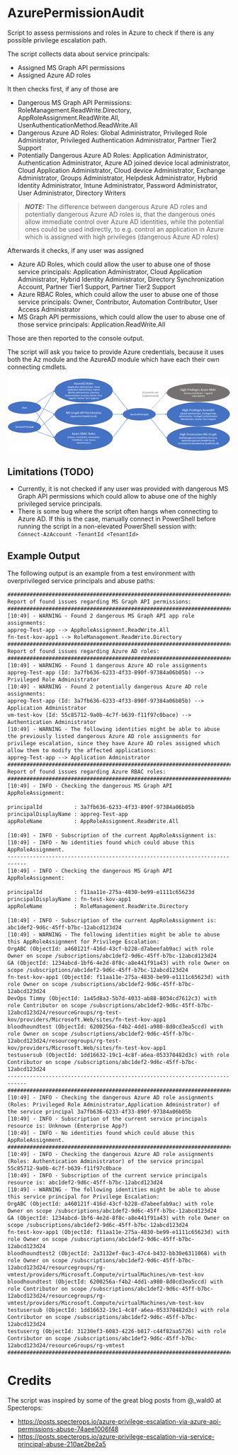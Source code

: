 # AzurePermissionAudit
Script to assess permissions and roles in Azure to check if there is any possible privilege escalation path.   

The script collects data about service principals:
- Assigned MS Graph API permissions
- Assigned Azure AD roles

It then checks first, if any of those are
- Dangerous MS Graph API Permissions: RoleManagement.ReadWrite.Directory, AppRoleAssignment.ReadWrite.All, UserAuthenticationMethod.ReadWrite.All
- Dangerous Azure AD Roles: Global Administrator, Privileged Role Administrator, Privileged Authentication Administrator, Partner Tier2 Support
- Potentially Dangerous Azure AD Roles: Application Administrator, Authentication Administrator, Azure AD joined device local administrator, Cloud Application Administrator, Cloud device Administrator, Exchange Administrator, Groups Administrator, Helpdesk Administrator, Hybrid Identity Administrator, Intune Administrator, Password Administrator, User Administrator, Directory Writers

> **_NOTE:_**  The difference between dangerous Azure AD roles and potentially dangerous Azure AD roles is, that the dangerous ones allow immediate control over Azure AD identities, while the potential ones could be used indirectly, to e.g. control an application in Azure which is assigned with high privileges (dangerous Azure AD roles)   

Afterwards it checks, if any user was assigned
- Azure AD Roles, which could allow the user to abuse one of those service principals: Application Administrator, Cloud Application Administrator, Hybrid Identity Administrator, Directory Synchronization Account, Partner Tier1 Support, Partner Tier2 Support
- Azure RBAC Roles, which could allow the user to abuse one of those service principals: Owner, Contributor, Automation Contributor, User Access Administrator
- MS Graph API permissions, which could allow the user to abuse one of those service principals: Application.ReadWrite.All

Those are then reported to the console output.   

The script will ask you twice to provide Azure credentials, because it uses both the Az module and the AzureAD module which have each their own connecting cmdlets.   

![Audit Script Overview](AzurePermissionAuditScript_10_2023.png)

## Limitations (TODO)
- Currently, it is not checked if any user was provided with dangerous MS Graph API permissions which could allow to abuse one of the highly privileged service principals.
- There is some bug where the script often hangs when connecting to Azure AD. If this is the case, manually connect in PowerShell before running the script in a non-elevated PowerShell session with:   
  `Connect-AzAccount -TenantId <TenantId>`    
 
## Example Output
The following output is an example from a test environment with overprivileged service principals and abuse paths:

```
############################################################################
Report of found issues regarding MS Graph API permissions:
############################################################################
[10:49] - WARNING - Found 2 dangerous MS Graph API app role assignments:
appreg-Test-app --> AppRoleAssignment.ReadWrite.All
fn-test-kov-app1 --> RoleManagement.ReadWrite.Directory
############################################################################
Report of found issues regarding Azure AD roles:
############################################################################
[10:49] - WARNING - Found 1 dangerous Azure AD role assignments
appreg-Test-app (Id: 3a7fb636-6233-4f33-890f-97384a06b05b) --> Privileged Role Administrator
[10:49] - WARNING - Found 2 potentially dangerous Azure AD role assignments:
appreg-Test-app (Id: 3a7fb636-6233-4f33-890f-97384a06b05b) --> Application Administrator
vm-test-kov (Id: 55c85712-9a0b-4c7f-b639-f11f97c0bace) --> Authentication Administrator
[10:49] - WARNING - The following identities might be able to abuse the previously listed dangerous Azure AD role assignments for privilege escalation, since they have Azure AD roles assigned which allow them to modify the affected applications:
appreg-Test-app --> Application Administrator
############################################################################
Report of found issues regarding Azure RBAC roles:
############################################################################
[10:49] - INFO - Checking the dangerous MS Graph API AppRoleAssignment:

principalId          : 3a7fb636-6233-4f33-890f-97384a06b05b
principalDisplayName : appreg-Test-app
appRoleName          : AppRoleAssignment.ReadWrite.All

[10:49] - INFO - Subscription of the current AppRoleAssignment is:
[10:49] - INFO - No identities found which could abuse this AppRoleAssignment.
----------------------------------------------------------------------------
[10:49] - INFO - Checking the dangerous MS Graph API AppRoleAssignment:

principalId          : f11aa11e-275a-4830-be99-e1111c65623d
principalDisplayName : fn-test-kov-app1
appRoleName          : RoleManagement.ReadWrite.Directory

[10:49] - INFO - Subscription of the current AppRoleAssignment is: abc1def2-9d6c-45ff-b7bc-12abcd123d24
[10:49] - WARNING - The following identities might be able to abuse this AppRoleAssignment for Privilege Escalation:
OrgABC (ObjectId: a460121f-416d-43cf-b228-d7abeefab9ac) with role Owner on scope /subscriptions/abc1def2-9d6c-45ff-b7bc-12abcd123d24
GA (ObjectId: 1234abcd-1bf6-4e2d-8f8c-a8e441f91a43) with role Owner on scope /subscriptions/abc1def2-9d6c-45ff-b7bc-12abcd123d24
fn-test-kov-app1 (ObjectId: f11aa11e-275a-4830-be99-e1111c65623d) with role Owner on scope /subscriptions/abc1def2-9d6c-45ff-b7bc-12abcd123d24
DevOps Timmy (ObjectId: 1a45d8a3-5b7d-4033-ab88-8034cd7612c3) with role Contributor on scope /subscriptions/abc1def2-9d6c-45ff-b7bc-12abcd123d24/resourceGroups/rg-test-kov/providers/Microsoft.Web/sites/fn-test-kov-app1
bloodhoundtest (ObjectId: 6200256a-f4b2-4dd1-a980-8d0cd3ea5ccd) with role Owner on scope /subscriptions/abc1def2-9d6c-45ff-b7bc-12abcd123d24/resourcegroups/rg-test-kov/providers/Microsoft.Web/sites/fn-test-kov-app1
testusersub (ObjectId: 1dd16632-19c1-4c8f-a6ea-053370482d3c) with role Contributor on scope /subscriptions/abc1def2-9d6c-45ff-b7bc-12abcd123d24
----------------------------------------------------------------------------
############################################################################
[10:49] - INFO - Checking the dangerous Azure AD role assignments (Roles: Privileged Role Administrator,Application Administrator) of the service principal 3a7fb636-6233-4f33-890f-97384a06b05b
[10:49] - INFO - Subscription of the current service principals resource is: Unknown (Enterprise App?)
[10:49] - INFO - No identities found which could abuse this AppRoleAssignment.
############################################################################
[10:49] - INFO - Checking the dangerous Azure AD role assignments (Roles: Authentication Administrator) of the service principal 55c85712-9a0b-4c7f-b639-f11f97c0bace
[10:49] - INFO - Subscription of the current service principals resource is: abc1def2-9d6c-45ff-b7bc-12abcd123d24
[10:49] - WARNING - The following identities might be able to abuse this service principal for Privilege Escalation:
OrgABC (ObjectId: a460121f-416d-43cf-b228-d7abeefab9ac) with role Owner on scope /subscriptions/abc1def2-9d6c-45ff-b7bc-12abcd123d24
GA (ObjectId: 1234abcd-1bf6-4e2d-8f8c-a8e441f91a43) with role Owner on scope /subscriptions/abc1def2-9d6c-45ff-b7bc-12abcd123d24
fn-test-kov-app1 (ObjectId: f11aa11e-275a-4830-be99-e1111c65623d) with role Owner on scope /subscriptions/abc1def2-9d6c-45ff-b7bc-12abcd123d24
bloodhoundtest2 (ObjectId: 2a3132ef-0ac3-47c4-b432-bb30e6311068) with role Owner on scope /subscriptions/abc1def2-9d6c-45ff-b7bc-12abcd123d24/resourcegroups/rg-vmtest/providers/Microsoft.Compute/virtualMachines/vm-test-kov
bloodhoundtest (ObjectId: 6200256a-f4b2-4dd1-a980-8d0cd3ea5ccd) with role Contributor on scope /subscriptions/abc1def2-9d6c-45ff-b7bc-12abcd123d24/resourcegroups/rg-vmtest/providers/Microsoft.Compute/virtualMachines/vm-test-kov
testusersub (ObjectId: 1dd16632-19c1-4c8f-a6ea-053370482d3c) with role Contributor on scope /subscriptions/abc1def2-9d6c-45ff-b7bc-12abcd123d24
testuserrg (ObjectId: 31230ef3-6083-4226-b817-c44f82aa5726) with role Contributor on scope /subscriptions/abc1def2-9d6c-45ff-b7bc-12abcd123d24/resourceGroups/rg-vmtest
############################################################################
```
# Credits
The script was inspired by some of the great blog posts from @_wald0 at Specterops:
- https://posts.specterops.io/azure-privilege-escalation-via-azure-api-permissions-abuse-74aee1006f48
- https://posts.specterops.io/azure-privilege-escalation-via-service-principal-abuse-210ae2be2a5
